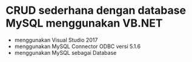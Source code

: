 # CRUD sederhana dengan database MySQL menggunakan VB.NET
- menggunakan Visual Studio 2017
- menggunakan MySQL Connector ODBC versi 5.1.6
- menggunakan MySQL sebagai Database
